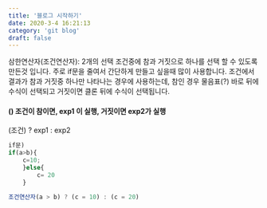 ```yaml
---
title: '블로그 시작하기'
date: 2020-3-4 16:21:13
category: 'git blog'
draft: false
---
```


삼한연산자(조건연산자): 2개의 선택 조건중에 참과 거짓으로 하나를 선택 할 수 있도록 만든것 입니다.
주로 if문을 줄여서 간단하게 만들고 싶을때 많이 사용합니다.
조건에서 결과가 참과 거짓중 하나만 나타나는 경우에 사용하는데, 참인 경우 물음표(?) 바로 뒤에 수식이 선택되고 거짓이면 클론 뒤에 수식이 선택됩니다.

#### () 조건이 참이면, exp1 이 실행, 거짓이면 exp2가 실행

(조건) ? exp1 : exp2

```javascript
if문)
if(a>b){
    c=10;
    }else{
        c= 20
    }
```

```javascript
조건연산자(a > b) ? (c = 10) : (c = 20)
```
